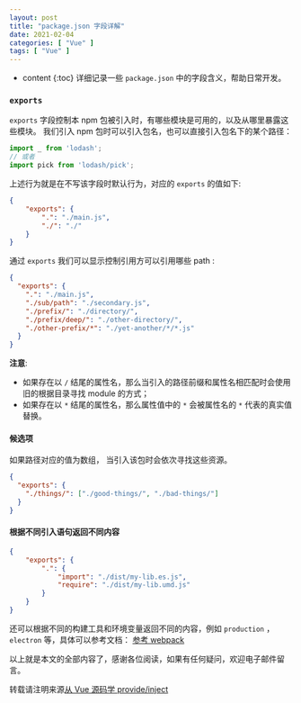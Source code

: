 ```yaml
---
layout: post
title: "package.json 字段详解"
date: 2021-02-04
categories: [ "Vue" ]
tags: [ "Vue" ]
---
```


* content
{:toc}
详细记录一些 `package.json` 中的字段含义，帮助日常开发。
<!-- more -->

### `exports`
`exports` 字段控制本 npm 包被引入时，有哪些模块是可用的，以及从哪里暴露这些模块。
我们引入 npm 包时可以引入包名，也可以直接引入包名下的某个路径：
```js
import _ from 'lodash';
// 或者
import pick from 'lodash/pick';
```

上述行为就是在不写该字段时默认行为，对应的 `exports` 的值如下:
```json
{
    "exports": {
        ".": "./main.js",
        "./": "./"
    }
}
```

通过 `exports` 我们可以显示控制引用方可以引用哪些 path :
```json
{
  "exports": {
    ".": "./main.js",
    "./sub/path": "./secondary.js",
    "./prefix/": "./directory/",
    "./prefix/deep/": "./other-directory/",
    "./other-prefix/*": "./yet-another/*/*.js"
  }
}
```

**注意**: 
- 如果存在以 `/` 结尾的属性名，那么当引入的路径前缀和属性名相匹配时会使用旧的根据目录寻找 module 的方式；
- 如果存在以 `*` 结尾的属性名，那么属性值中的 `*` 会被属性名的 `*` 代表的真实值替换。

#### 候选项
如果路径对应的值为数组， 当引入该包时会依次寻找这些资源。
```json
{
  "exports": {
    "./things/": ["./good-things/", "./bad-things/"]
  }
}
```

#### 根据不同引入语句返回不同内容
```json
{
    "exports": {
        ".": {
            "import": "./dist/my-lib.es.js",
            "require": "./dist/my-lib.umd.js"
        }
    }
}
```
还可以根据不同的构建工具和环境变量返回不同的内容，例如 `production` ，`electron` 等，具体可以参考文档：
[参考 webpack](https://webpack.js.org/guides/package-exports/)

以上就是本文的全部内容了，感谢各位阅读，如果有任何疑问，欢迎电子邮件留言。

转载请注明来源[从 Vue 源码学 provide/inject](https://zhuqingguang.github.io/2021/02/04/vue-source-code-provide-injection/)
